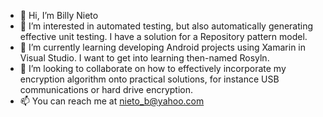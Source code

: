 - 👋 Hi, I’m Billy Nieto
- 👀 I’m interested in automated testing, but also automatically generating effective unit testing.  I have a solution for a Repository pattern model.
- 🌱 I’m currently learning developing Android projects using Xamarin in Visual Studio.  I want to get into learning then-named Rosyln.
- 💞️ I’m looking to collaborate on how to effectively incorporate my encryption algorithm onto practical solutions, for instance USB communications or hard drive encryption.
- 📫 You can reach me at nieto_b@yahoo.com
